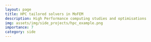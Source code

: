 ```yaml
---
layout: page
title: HPC tailored solvers in MoFEM
description: High Performance computing studies and optimisations
img: assets/img/side_projects/hpc_example.png
importance: 7
category: side
---
```

